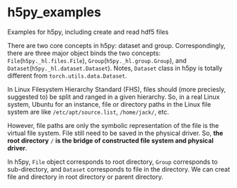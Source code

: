 # h5py_examples
Examples for h5py, including create and read hdf5 files

There are two core concepts in h5py: dataset and group. Correspondingly, there are three major object binds the two concepts: `File`(`h5py._hl.files.File`), `Group`(`h5py._hl.group.Group`), and `Dataset`(`h5py._hl.dataset.Dataset`). Notes, `Dataset` class in h5py is totally different from `torch.utils.data.Dataset`.

In Linux Filesystem Hierarchy Standard (FHS), files should (more preciesly, suggested to) be split and ranged in a given hierarchy. So, in a real Linux system, Ubuntu for an instance, file or directory paths in the Linux file system are like `/etc/apt/source.list`, `/home/jack/`, etc.

However, file paths are only the symbolic representation of the file is the virtual file system. File still need to be saved in the physical driver. So, **the root directory** `/` **is the bridge of constructed file system and physical driver**.

In h5py, `File` object corresponds to root directory, `Group` corresponds to sub-directory, and `Dataset` corresponds to file in the directory. We can creat file and directory in root directory or parent directory.

